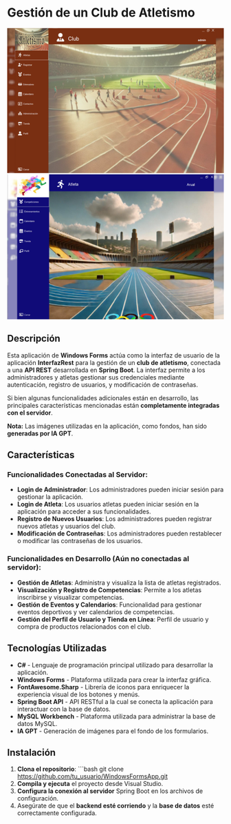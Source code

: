 # Gestión de un Club de Atletismo
![home](../images/home_admin.png) ![home](../images/atleta_home.png)

## Descripción
Esta aplicación de **Windows Forms** actúa como la interfaz de usuario de la aplicación **InterfazRest** para la gestión de un **club de atletismo**, 
conectada a una **API REST** desarrollada en **Spring Boot**. 
La interfaz permite a los administradores y atletas gestionar sus credenciales mediante autenticación, registro de usuarios, y modificación de contraseñas. 

Si bien algunas funcionalidades adicionales están en desarrollo, las principales características mencionadas están **completamente integradas con el servidor**.

**Nota:** Las imágenes utilizadas en la aplicación, como fondos, han sido **generadas por IA GPT**.

## Características

### Funcionalidades Conectadas al Servidor:
- **Login de Administrador**: Los administradores pueden iniciar sesión para gestionar la aplicación.
- **Login de Atleta**: Los usuarios atletas pueden iniciar sesión en la aplicación para acceder a sus funcionalidades.
- **Registro de Nuevos Usuarios**: Los administradores pueden registrar nuevos atletas y usuarios del club.
- **Modificación de Contraseñas**: Los administradores pueden restablecer o modificar las contraseñas de los usuarios.

### Funcionalidades en Desarrollo (Aún no conectadas al servidor):
- **Gestión de Atletas**: Administra y visualiza la lista de atletas registrados.
- **Visualización y Registro de Competencias**: Permite a los atletas inscribirse y visualizar competencias.
- **Gestión de Eventos y Calendarios**: Funcionalidad para gestionar eventos deportivos y ver calendarios de competencias.
- **Gestión del Perfil de Usuario y Tienda en Línea**: Perfil de usuario y compra de productos relacionados con el club.

## Tecnologías Utilizadas

- **C#** - Lenguaje de programación principal utilizado para desarrollar la aplicación.
- **Windows Forms** - Plataforma utilizada para crear la interfaz gráfica.
- **FontAwesome.Sharp** - Librería de iconos para enriquecer la experiencia visual de los botones y menús.
- **Spring Boot API** - API RESTful a la cual se conecta la aplicación para interactuar con la base de datos.
- **MySQL Workbench** - Plataforma utilizada para administrar la base de datos MySQL.
- **IA GPT** - Generación de imágenes para el fondo de los formularios.

 ## Instalación
 1. **Clona el repositorio**:  ```bash   git clone https://github.com/tu_usuario/WindowsFormsApp.git
 2. **Compila y ejecuta** el proyecto desde Visual Studio.
 3. **Configura la conexión al servidor** Spring Boot en los archivos de configuración.
 4. Asegúrate de que el **backend esté corriendo** y la **base de datos** esté correctamente configurada.
